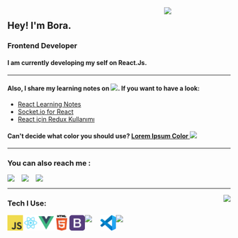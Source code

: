 <img src="https://media4.giphy.com/media/Gf5QiP1TWCO8qYKmt7/giphy.gif?cid=ecf05e47ixp1dggeu6gx1f30163a78rwt40ekm2z7qvuhm9v&rid=giphy.gif&ct=g" align="right" width="150px">

## Hey! I'm Bora. 
### Frontend Developer
#### I am currently developing my self on React.Js.

<hr/>

#### Also, I share my learning notes on <a href="https://medium.com/@borakececi/react-learning-notes-ca9e7a221cdb"><img  height="26" src="https://miro.medium.com/max/640/1*s986xIGqhfsN8U--09_AdA.png" target="_blank"  ></a>. If you want to have a look: 
* <a href="https://medium.com/@borakececi/react-learning-notes-ca9e7a221cdb">React Learning Notes</a>
* <a href="https://medium.com/@borakececi/socket-io-for-react-eda229188a93">Socket.io for React</a>
* <a href="https://medium.com/@borakececi/react-i%C3%A7in-redux-kullan%C4%B1m%C4%B1-c7e8ff8b31b8">React için Redux Kullanımı</a>


#### Can't decide what color you should use?   <a target="_blank" href="https://loremcolor.com" align="right"  >Lorem Ipsum Color <img  width="32" src="https://cdn-icons-png.flaticon.com/512/2661/2661145.png" > </a>

<hr/>

### You can also reach me :

[<img  width="32" src="https://media-exp1.licdn.com/dms/image/C560BAQHaVYd13rRz3A/company-logo_100_100/0/1638831589865?e=1672272000&v=beta&t=ei85Z6CHnJE8bkOHKPZMxXU69jWT4PSs-DuDFCm60rw" target="_blank" align="left">][linkedin]
<a href="mailto:boraizzet0@gmail.com"><img  width="32" src="https://img.icons8.com/color/344/gmail-new.png" target="_blank" align="left" ></a>
<a href="https://stackoverflow.com/users/19469031/bora-ke%c3%a7eci"><img  width="32" src="https://cdn.worldvectorlogo.com/logos/stack-overflow.svg" target="_blank" align="left" ></a>


<br/>
<hr/>

<img src="https://github-readme-stats.vercel.app/api/top-langs/?username=kececibora" align="right">

### Tech I Use:

<img src="https://raw.githubusercontent.com/github/explore/80688e429a7d4ef2fca1e82350fe8e3517d3494d/topics/javascript/javascript.png" width="35" align="left">
<img src="https://raw.githubusercontent.com/github/explore/80688e429a7d4ef2fca1e82350fe8e3517d3494d/topics/react/react.png" width="35" align="left">
<img src="https://raw.githubusercontent.com/github/explore/80688e429a7d4ef2fca1e82350fe8e3517d3494d/topics/vue/vue.png" width="35" align="left">
<img src="https://raw.githubusercontent.com/github/explore/80688e429a7d4ef2fca1e82350fe8e3517d3494d/topics/html/html.png" width="35" align="left">
<img src="https://raw.githubusercontent.com/github/explore/80688e429a7d4ef2fca1e82350fe8e3517d3494d/topics/bootstrap/bootstrap.png" width="35" align="left">
<img src="https://play-lh.googleusercontent.com/CiGs15N1e1tXrSnVLEY9jOnKi1oNzPQNRjqhR8fXE0pnu_bRyNmfc8xXr2VQUJTfJ9A=s48-rw" width="35" align="left">
<img src="https://raw.githubusercontent.com/github/explore/80688e429a7d4ef2fca1e82350fe8e3517d3494d/topics/visual-studio-code/visual-studio-code.png" width="35" align="left">
<img src="https://www.vectorlogo.zone/logos/netlify/netlify-icon.svg" width="35" align="left">




[linkedin]: https://www.linkedin.com/in/borakececi/
[codewars]: https://www.codewars.com/users/borakececi
[mail]: boraizzet0@gmail.com
